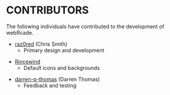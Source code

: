 # CONTRIBUTORS

The following individuals have contributed to the development of webЯcade.

* [raz0red](https://www.github.com/raz0red) (Chris Smith)
  * Primary design and development

<span></span>

* [Rincewind](https://forums.launchbox-app.com/profile/69944-rincewind/) 
  * Default icons and backgrounds

<span></span>

* [darren-p-thomas](https://github.com/darren-p-thomas) (Darren Thomas)
  * Feedback and testing
